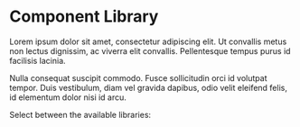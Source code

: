 # Component Library

Lorem ipsum dolor sit amet, consectetur adipiscing elit. Ut convallis
metus non lectus dignissim, ac viverra elit convallis. Pellentesque
tempus purus id facilisis lacinia.

Nulla consequat suscipit commodo. Fusce sollicitudin orci id volutpat
tempor. Duis vestibulum, diam vel gravida dapibus, odio velit eleifend
felis, id elementum dolor nisi id arcu.

Select between the available libraries:
